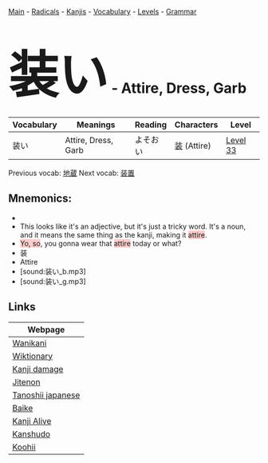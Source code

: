 <style> bigfont {font-size: 100px}</style>
[Main](../README.md) -
[Radicals](../radicals.md) -
[Kanjis](../kanjis.md) -
[Vocabulary](../vocabulary.md) -
[Levels](../levels.md) -
[Grammar](../grammar.md)
# <bigfont> 装い</bigfont> - Attire, Dress, Garb 

| Vocabulary | Meanings | Reading | Characters | Level |
| --- | --- | --- | --- | --- |
| 装い | Attire, Dress, Garb | よそおい |  [装](../kanjis/装.md) (Attire) | [Level 33](../levels/wk_level33.md) |

Previous vocab: [地蔵](地蔵.md) Next vocab: [装置](装置.md) 

## Mnemonics:

* 
* This looks like it's an adjective, but it's just a tricky word. It's a noun, and it means the same thing as the kanji, making it <span style="background-color:#ffcccb"> attire</span>.
* <span style="background-color:#ffcccb"> Yo, so</span>, you gonna wear that <span style="background-color:#ffcccb"> attire</span> today or what?
* 装
* Attire
* [sound:装い_b.mp3]
* [sound:装い_g.mp3]


## Links 

| Webpage |
| --- |
| [Wanikani          ](https://www.wanikani.com/kanji/装い) |
| [Wiktionary        ](https://en.wiktionary.org/wiki/装い) |
| [Kanji damage      ](http://www.kanjidamage.com/kanji/search?utf8=✓&q=装い) |
| [Jitenon           ](https://jitenon.com/kanji/装い) |
| [Tanoshii japanese ](https://www.tanoshiijapanese.com/dictionary/kanji.cfm?k=装い) |
| [Baike             ](https://baike.baidu.com/item/装い) |
| [Kanji Alive       ](https://app.kanjialive.com/装い) |
| [Kanshudo          ](https://www.kanshudo.com/searchmn?q=装い) |
| [Koohii            ](https://kanji.koohii.com/study/kanji/装い) |
